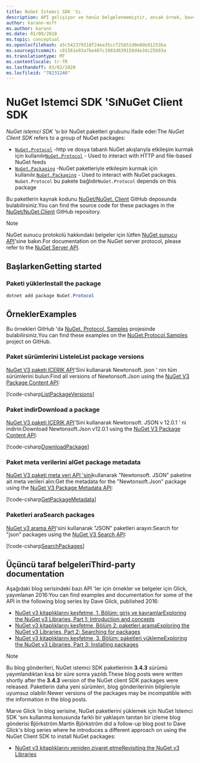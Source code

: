 ```yaml
---
title: NuGet Istemci SDK 'Sı
description: API gelişiyor ve henüz belgelenmemiştir, ancak örnek, bave Glick 'in blogundan bulunabilir.
author: karann-msft
ms.author: karann
ms.date: 01/09/2018
ms.topic: conceptual
ms.openlocfilehash: a5c542379318f24ee35ccf25651d0e8de91253ba
ms.sourcegitcommit: c81561e93a7be467c1983d639158d4e3dc25b93a
ms.translationtype: MT
ms.contentlocale: tr-TR
ms.lasthandoff: 03/02/2020
ms.locfileid: "78231246"
---
```

# <a name="nuget-client-sdk"></a><span data-ttu-id="0b032-103">NuGet Istemci SDK 'Sı</span><span class="sxs-lookup"><span data-stu-id="0b032-103">NuGet Client SDK</span></span>

<span data-ttu-id="0b032-104">*NuGet istemci SDK 'sı* bir NuGet paketleri grubunu ifade eder:</span><span class="sxs-lookup"><span data-stu-id="0b032-104">The *NuGet Client SDK* refers to a group of NuGet packages:</span></span>

* <span data-ttu-id="0b032-105">[`NuGet.Protocol`](https://www.nuget.org/packages/NuGet.Protocol) -http ve dosya tabanlı NuGet akışlarıyla etkileşim kurmak için kullanılır</span><span class="sxs-lookup"><span data-stu-id="0b032-105">[`NuGet.Protocol`](https://www.nuget.org/packages/NuGet.Protocol) - Used to interact with HTTP and file-based NuGet feeds</span></span>
* <span data-ttu-id="0b032-106">[`NuGet.Packaging`](https://www.nuget.org/packages/NuGet.Packaging) -NuGet paketleriyle etkileşim kurmak için kullanılır.</span><span class="sxs-lookup"><span data-stu-id="0b032-106">[`NuGet.Packaging`](https://www.nuget.org/packages/NuGet.Packaging) - Used to interact with NuGet packages.</span></span> <span data-ttu-id="0b032-107">`NuGet.Protocol` bu pakete bağlıdır</span><span class="sxs-lookup"><span data-stu-id="0b032-107">`NuGet.Protocol` depends on this package</span></span>

<span data-ttu-id="0b032-108">Bu paketlerin kaynak kodunu [NuGet/NuGet. Client](https://github.com/NuGet/NuGet.Client) GitHub deposunda bulabilirsiniz.</span><span class="sxs-lookup"><span data-stu-id="0b032-108">You can find the source code for these packages in the [NuGet/NuGet.Client](https://github.com/NuGet/NuGet.Client) GitHub repository.</span></span>

> [!Note]
> <span data-ttu-id="0b032-109">NuGet sunucu protokolü hakkındaki belgeler için lütfen [NuGet sunucu API](~/api/overview.md)'sine bakın.</span><span class="sxs-lookup"><span data-stu-id="0b032-109">For documentation on the NuGet server protocol, please refer to the [NuGet Server API](~/api/overview.md).</span></span>

## <a name="getting-started"></a><span data-ttu-id="0b032-110">Başlarken</span><span class="sxs-lookup"><span data-stu-id="0b032-110">Getting started</span></span>

### <a name="install-the-package"></a><span data-ttu-id="0b032-111">Paketi yükler</span><span class="sxs-lookup"><span data-stu-id="0b032-111">Install the package</span></span>

```ps1
dotnet add package NuGet.Protocol
```

## <a name="examples"></a><span data-ttu-id="0b032-112">Örnekler</span><span class="sxs-lookup"><span data-stu-id="0b032-112">Examples</span></span>

<span data-ttu-id="0b032-113">Bu örnekleri GitHub 'da [NuGet. Protocol. Samples](https://github.com/NuGet/Samples/tree/master/NuGetProtocolSamples) projesinde bulabilirsiniz.</span><span class="sxs-lookup"><span data-stu-id="0b032-113">You can find these examples on the [NuGet.Protocol.Samples](https://github.com/NuGet/Samples/tree/master/NuGetProtocolSamples) project on GitHub.</span></span>

### <a name="list-package-versions"></a><span data-ttu-id="0b032-114">Paket sürümlerini Listele</span><span class="sxs-lookup"><span data-stu-id="0b032-114">List package versions</span></span>

<span data-ttu-id="0b032-115">[NuGet V3 paketi IÇERIK API](../api/package-base-address-resource.md#enumerate-package-versions)'Sini kullanarak Newtonsoft. json ' nin tüm sürümlerini bulun:</span><span class="sxs-lookup"><span data-stu-id="0b032-115">Find all versions of Newtonsoft.Json using the [NuGet V3 Package Content API](../api/package-base-address-resource.md#enumerate-package-versions):</span></span>

[!code-csharp[ListPackageVersions](~/../nuget-samples/NuGetProtocolSamples/Program.cs?name=ListPackageVersions)]

### <a name="download-a-package"></a><span data-ttu-id="0b032-116">Paket indir</span><span class="sxs-lookup"><span data-stu-id="0b032-116">Download a package</span></span>

<span data-ttu-id="0b032-117">[NuGet V3 paketi IÇERIK API](../api/package-base-address-resource.md)'Sini kullanarak Newtonsoft. JSON v 12.0.1 ' ni indirin:</span><span class="sxs-lookup"><span data-stu-id="0b032-117">Download Newtonsoft.Json v12.0.1 using the [NuGet V3 Package Content API](../api/package-base-address-resource.md):</span></span>

[!code-csharp[DownloadPackage](~/../nuget-samples/NuGetProtocolSamples/Program.cs?name=DownloadPackage)]

### <a name="get-package-metadata"></a><span data-ttu-id="0b032-118">Paket meta verilerini al</span><span class="sxs-lookup"><span data-stu-id="0b032-118">Get package metadata</span></span>

<span data-ttu-id="0b032-119">[NuGet V3 paketi meta veri API 'sini](../api/registration-base-url-resource.md)kullanarak "Newtonsoft. JSON" paketine ait meta verileri alın:</span><span class="sxs-lookup"><span data-stu-id="0b032-119">Get the metadata for the "Newtonsoft.Json" package using the [NuGet V3 Package Metadata API](../api/registration-base-url-resource.md):</span></span>

[!code-csharp[GetPackageMetadata](~/../nuget-samples/NuGetProtocolSamples/Program.cs?name=GetPackageMetadata)]

### <a name="search-packages"></a><span data-ttu-id="0b032-120">Paketleri ara</span><span class="sxs-lookup"><span data-stu-id="0b032-120">Search packages</span></span>

<span data-ttu-id="0b032-121">[NuGet v3 arama API](../api/search-query-service-resource.md)'sini kullanarak "JSON" paketleri arayın:</span><span class="sxs-lookup"><span data-stu-id="0b032-121">Search for "json" packages using the [NuGet V3 Search API](../api/search-query-service-resource.md):</span></span>

[!code-csharp[SearchPackages](~/../nuget-samples/NuGetProtocolSamples/Program.cs?name=SearchPackages)]

## <a name="third-party-documentation"></a><span data-ttu-id="0b032-122">Üçüncü taraf belgeleri</span><span class="sxs-lookup"><span data-stu-id="0b032-122">Third-party documentation</span></span>

<span data-ttu-id="0b032-123">Aşağıdaki blog serisindeki bazı API 'ler için örnekler ve belgeler için Glick, yayımlanan 2016:</span><span class="sxs-lookup"><span data-stu-id="0b032-123">You can find examples and documentation for some of the API in the following blog series by Dave Glick, published 2016:</span></span>

- [<span data-ttu-id="0b032-124">NuGet v3 kitaplıklarını keşfetme, 1. Bölüm: giriş ve kavramlar</span><span class="sxs-lookup"><span data-stu-id="0b032-124">Exploring the NuGet v3 Libraries, Part 1: Introduction and concepts</span></span>](http://daveaglick.com/posts/exploring-the-nuget-v3-libraries-part-1)
- [<span data-ttu-id="0b032-125">NuGet v3 kitaplıklarını keşfetme, Bölüm 2: paketleri arama</span><span class="sxs-lookup"><span data-stu-id="0b032-125">Exploring the NuGet v3 Libraries, Part 2: Searching for packages</span></span>](http://daveaglick.com/posts/exploring-the-nuget-v3-libraries-part-2)
- [<span data-ttu-id="0b032-126">NuGet v3 kitaplıklarını keşfetme, 3. Bölüm: paketleri yükleme</span><span class="sxs-lookup"><span data-stu-id="0b032-126">Exploring the NuGet v3 Libraries, Part 3: Installing packages</span></span>](http://daveaglick.com/posts/exploring-the-nuget-v3-libraries-part-3)

> [!Note]
> <span data-ttu-id="0b032-127">Bu blog gönderileri, NuGet istemci SDK paketlerinin **3.4.3** sürümü yayımlandıktan kısa bir süre sonra yazıldı.</span><span class="sxs-lookup"><span data-stu-id="0b032-127">These blog posts were written shortly after the **3.4.3** version of the NuGet client SDK packages were released.</span></span>
> <span data-ttu-id="0b032-128">Paketlerin daha yeni sürümleri, blog gönderilerinin bilgileriyle uyumsuz olabilir.</span><span class="sxs-lookup"><span data-stu-id="0b032-128">Newer versions of the packages may be incompatible with the information in the blog posts.</span></span>

<span data-ttu-id="0b032-129">Marve Glick 'in blog serisine, NuGet paketlerini yüklemek için NuGet Istemci SDK 'sını kullanma konusunda farklı bir yaklaşım tanıtan bir izleme blog gönderisi Björkström.</span><span class="sxs-lookup"><span data-stu-id="0b032-129">Martin Björkström did a follow-up blog post to Dave Glick's blog series where he introduces a different approach on using the NuGet Client SDK to install NuGet packages:</span></span>

- [<span data-ttu-id="0b032-130">NuGet v3 kitaplıklarını yeniden ziyaret etme</span><span class="sxs-lookup"><span data-stu-id="0b032-130">Revisiting the NuGet v3 Libraries</span></span>](https://martinbjorkstrom.com/posts/2018-09-19-revisiting-nuget-client-libraries)
